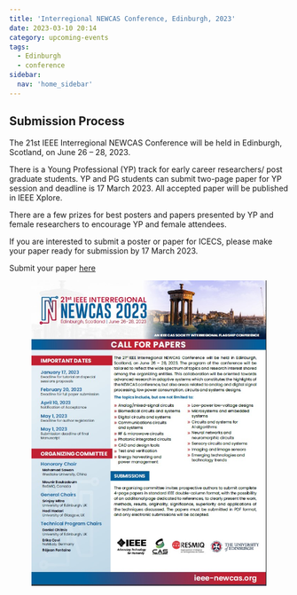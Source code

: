 ```yaml
---
title: 'Interregional NEWCAS Conference, Edinburgh, 2023'
date: 2023-03-10 20:14
category: upcoming-events
tags:
  - Edinburgh
  - conference
sidebar:
  nav: 'home_sidebar'
---
```


## Submission Process

The 21st IEEE Interregional NEWCAS Conference will be held in Edinburgh, Scotland, on June 26 – 28, 2023. 

There is a Young Professional (YP) track for early career researchers/ post graduate students. YP and PG students can submit two-page paper for YP session and deadline is 17 March 2023. All accepted paper will be published in IEEE Xplore.

There are a few prizes for best posters and papers presented by YP and female researchers to encourage YP and female attendees.

 If you are interested to submit a poster or paper for ICECS, please make your paper ready for submission by 17 March 2023.

Submit your paper [here](https://epapers2.org/newcas2023/ESR/login.php?epsc=YP28$)

<figure>
	<img src="/assets/images/2023_newcas/image1.jpg">
</figure>
